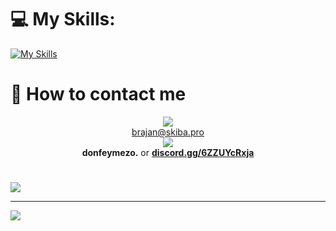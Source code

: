 
# 💻 My Skills:
[![My Skills](https://skillicons.dev/icons?i=html,css,js,ts,jquery,php,lua,py,mysql,sqlite,figma)](https://skillicons.dev)

# 📩 How to contact me
<p align="center">
  <a>
     <img src="https://skillicons.dev/icons?i=gmail" /> <br>
    <a href="mailto:brajan@skiba.pro">brajan@skiba.pro</a> <br>
     <img src="https://skillicons.dev/icons?i=discord" /> <br>
    <b>donfeymezo.</b> or <a href="https://discord.gg/6ZZUYcRxja" style="font-weight: bold">discord.gg/6ZZUYcRxja</a>
  </a>
</p>

#   
![](https://quotes-github-readme.vercel.app/api?type=horizontal&theme=tokyonight)

---
[![](https://visitcount.itsvg.in/api?id=feymez&icon=0&color=1)](https://visitcount.itsvg.in)

<!-- Proudly created with GPRM ( https://gprm.itsvg.in ) -->
